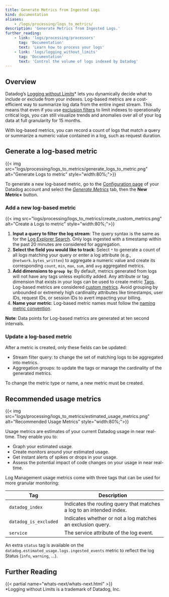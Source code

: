 ```yaml
---
title: Generate Metrics from Ingested Logs
kind: documentation
aliases:
    - /logs/processing/logs_to_metrics/
description: 'Generate Metrics from Ingested Logs.'
further_reading:
    - link: 'logs/processing/processors'
      tag: 'Documentation'
      text: 'Learn how to process your logs'
    - link: 'logs/logging_without_limits'
      tag: 'Documentation'
      text: 'Control the volume of logs indexed by Datadog'
---
```


## Overview

Datadog’s [Logging without Limits][1]\* lets you dynamically decide what to include or exclude from your indexes. Log-based metrics are a cost-efficient way to summarize log data from the entire ingest stream. This means that even if you use [exclusion filters][2] to limit indexes to operationally critical logs, you can still visualize trends and anomalies over all of your log data at full granularity for 15 months.

With log-based metrics, you can record a count of logs that match a query or summarize a numeric value contained in a log, such as request duration.

## Generate a log-based metric

{{< img src="logs/processing/logs_to_metrics/generate_logs_to_metric.png" alt="Generate Logs to metric"  style="width:80%;">}}

To generate a new log-based metric, go to the [Configuration page][3] of your Datadog account and select the _[Generate Metrics][4]_ tab, then the **New Metric+** button.

### Add a new log-based metric

{{< img src="logs/processing/logs_to_metrics/create_custom_metrics.png" alt="Create a Logs to metric"  style="width:80%;">}}

1. **Input a query to filter the log stream**: The query syntax is the same as for the [Log Explorer Search][5]. Only logs ingested with a timestamp within the past 20 minutes are considered for aggregation.
2. **Select the field you would like to track**: Select `*` to generate a count of all logs matching your query or enter a log attribute (e.g., `@network.bytes_written`) to aggregate a numeric value and create its corresponding `count`, `min`, `max`, `sum`, and `avg` aggregated metrics.
3. **Add dimensions to `group by`**: By default, metrics generated from logs will not have any tags unless explicitly added. Any attribute or tag dimension that exists in your logs can be used to create metric [Tags][6]. Log-based metrics are considered [custom metrics][7]. Avoid grouping by unbounded or extremely high cardinality attributes like timestamps, user IDs, request IDs, or session IDs to avert impacting your billing.
4. **Name your metric**: Log-based metric names must follow the [naming metric convention][8].

**Note**: Data points for Log-based metrics are generated at ten second intervals.

### Update a log-based metric

After a metric is created, only these fields can be updated:

- Stream filter query: to change the set of matching logs to be aggregated into metrics.
- Aggregation groups: to update the tags or manage the cardinality of the generated metrics.

To change the metric type or name, a new metric must be created.

## Recommended usage metrics

{{< img src="logs/processing/logs_to_metrics/estimated_usage_metrics.png" alt="Recommended Usage Metrics" style="width:80%;">}}

Usage metrics are estimates of your current Datadog usage in near real-time. They enable you to:

- Graph your estimated usage.
- Create monitors around your estimated usage.
- Get instant alerts of spikes or drops in your usage.
- Assess the potential impact of code changes on your usage in near real-time.

Log Management usage metrics come with three tags that can be used for more granular monitoring:

| Tag                     | Description                                                           |
| ----------------------- | --------------------------------------------------------------------- |
|  `datadog_index`        | Indicates the routing query that matches a log to an intended index.  |
|  `datadog_is_excluded`  | Indicates whether or not a log matches an exclusion query.            |
|  `service`              | The service attribute of the log event.                               |

An extra `status` tag is available on the `datadog.estimated_usage.logs.ingested_events` metric to reflect the log Status (`info`, `warning`, ...).

## Further Reading

{{< partial name="whats-next/whats-next.html" >}}
<br>
\*Logging without Limits is a trademark of Datadog, Inc.

[1]: /logs
[2]: /logs/indexes/#exclusion-filters
[3]: https://app.datadoghq.com/logs/pipelines
[4]: https://app.datadoghq.com/logs/pipelines/generate-metrics
[5]: /logs/search_syntax
[6]: /tagging
[7]: /developers/metrics/custom_metrics
[8]: /developers/metrics/#naming-metrics
